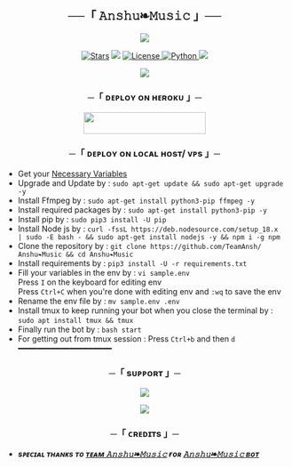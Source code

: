 <h2 align="center">
    ──「 𝙰𝚗𝚜𝚑𝚞❧𝙼𝚞𝚜𝚒𝚌 」──
</h2>

<p align="center">
  <img src="https://te.legra.ph/file/d034bdad366b7f57471c5.jpg">
</p>

<p align="center">
<a href="https://github.com/TeamAnsh/𝙰𝚗𝚜𝚑𝚞❧𝙼𝚞𝚜𝚒𝚌/stargazers"><img src="https://img.shields.io/github/stars/TeamAnsh/𝙰𝚗𝚜𝚑𝚞❧𝙼𝚞𝚜𝚒𝚌?color=black&logo=github&logoColor=black&style=for-the-badge" alt="Stars" /></a>
<a href="https://github.com/TeamAnsh/𝙰𝚗𝚜𝚑𝚞❧𝙼𝚞𝚜𝚒𝚌/network/members"> <img src="https://img.shields.io/github/forks/TeamAnsh/𝙰𝚗𝚜𝚑𝚞❧𝙼𝚞𝚜𝚒𝚌?color=black&logo=github&logoColor=black&style=for-the-badge" /></a>
<a href="https://github.com/TeamAnsh/𝙰𝚗𝚜𝚑𝚞❧𝙼𝚞𝚜𝚒𝚌/blob/master/LICENSE"> <img src="https://img.shields.io/badge/License-MIT-blueviolet?style=for-the-badge" alt="License" /> </a>
<a href="https://www.python.org/"> <img src="https://img.shields.io/badge/Written%20in-Python-orange?style=for-the-badge&logo=python" alt="Python" /> </a>
<a href="https://github.com/TeamAnsh/𝙰𝚗𝚜𝚑𝚞❧𝙼𝚞𝚜𝚒𝚌/commits/TeamAnsh"> <img src="https://img.shields.io/github/last-commit/TeamAnsh/𝙰𝚗𝚜𝚑𝚞❧𝙼𝚞𝚜𝚒𝚌?color=blue&logo=github&logoColor=green&style=for-the-badge" /></a>
</p>

<p align="center">
  <img src="https://te.legra.ph/file/d034bdad366b7f57471c5.jpg">
</p>

<h3 align="center">
    ─「 ᴅᴇᴩʟᴏʏ ᴏɴ ʜᴇʀᴏᴋᴜ 」─
</h3>

<p align="center"><a href="https://dashboard.heroku.com/new?template=https://github.com/TeamAnsh/𝙰𝚗𝚜𝚑𝚞❧𝙼𝚞𝚜𝚒𝚌"> <img src="https://img.shields.io/badge/Deploy%20On%20Heroku-black?style=for-the-badge&logo=heroku" width="220" height="38.45"/></a></p>

<h3 align="center">
    ─「 ᴅᴇᴩʟᴏʏ ᴏɴ ʟᴏᴄᴀʟ ʜᴏsᴛ/ ᴠᴘs 」─
</h3>

- Get your [Necessary Variables](https://github.com/TeamAnsh/𝙰𝚗𝚜𝚑𝚞❧𝙼𝚞𝚜𝚒𝚌/blob/master/sample.env)
- Upgrade and Update by :
`sudo apt-get update && sudo apt-get upgrade -y`
- Install Ffmpeg by :
`sudo apt-get install python3-pip ffmpeg -y`
- Install required packages by :
`sudo apt-get install python3-pip -y`
- Install pip by :
`sudo pip3 install -U pip`
- Install Node js by :
`curl -fssL https://deb.nodesource.com/setup_18.x | sudo -E bash - && sudo apt-get install nodejs -y && npm i -g npm`
- Clone the repository by :
`git clone https://github.com/TeamAnsh/𝙰𝚗𝚜𝚑𝚞❧𝙼𝚞𝚜𝚒𝚌 && cd 𝙰𝚗𝚜𝚑𝚞❧𝙼𝚞𝚜𝚒𝚌`
- Install requirements by :
`pip3 install -U -r requirements.txt`
- Fill your variables in the env by :
`vi sample.env`<br>
Press `I` on the keyboard for editing env<br>
Press `Ctrl+C` when you're done with editing env and `:wq` to save the env<br>
- Rename the env file by :
`mv sample.env .env`
- Install tmux to keep running your bot when you close the terminal by :
`sudo apt install tmux && tmux`
- Finally run the bot by :
`bash start`
- For getting out from tmux session : Press `Ctrl+b` and then `d`<br>
━━━━━━━━━━━━━━━━━━━━

<h3 align="center">
    ─「 sᴜᴩᴩᴏʀᴛ 」─
</h3>

<p align="center">
<a href="https://telegram.me/best_friends_chat_group"><img src="https://img.shields.io/badge/-Support%20Group-blue.svg?style=for-the-badge&logo=Telegram"></a>
</p>

<p align="center">
<a href="https://telegram.me/best_friends_chat_group"><img src="https://img.shields.io/badge/-Support%20Channel-blue.svg?style=for-the-badge&logo=Telegram"></a>
</p>

<h3 align="center">
    ─「 ᴄʀᴇᴅɪᴛs 」─
</h3>

- <b> _sᴩᴇᴄɪᴀʟ ᴛʜᴀɴᴋs ᴛᴏ [ᴛᴇᴀᴍ 𝙰𝚗𝚜𝚑𝚞❧𝙼𝚞𝚜𝚒𝚌](https://github.com/TeamAnsh) ғᴏʀ [𝙰𝚗𝚜𝚑𝚞❧𝙼𝚞𝚜𝚒𝚌 ʙᴏᴛ](https://github.com/TeamAnsh/𝙰𝚗𝚜𝚑𝚞❧𝙼𝚞𝚜𝚒𝚌bot)_ </b>
